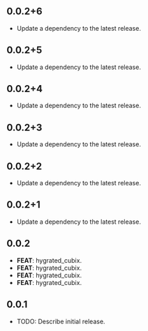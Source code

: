 ## 0.0.2+6

 - Update a dependency to the latest release.

## 0.0.2+5

 - Update a dependency to the latest release.

## 0.0.2+4

 - Update a dependency to the latest release.

## 0.0.2+3

 - Update a dependency to the latest release.

## 0.0.2+2

 - Update a dependency to the latest release.

## 0.0.2+1

 - Update a dependency to the latest release.

## 0.0.2

 - **FEAT**: hygrated_cubix.
 - **FEAT**: hygrated_cubix.
 - **FEAT**: hygrated_cubix.
 - **FEAT**: hygrated_cubix.

## 0.0.1

* TODO: Describe initial release.

